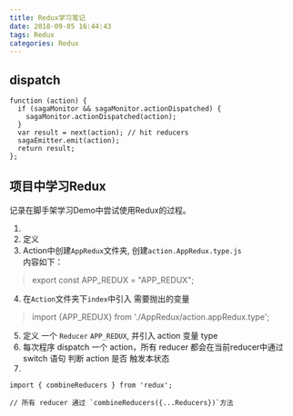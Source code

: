 ```yaml
---
title: Redux学习笔记
date: 2018-09-05 16:44:43
tags: Redux
categories: Redux
---
```

## dispatch
````
function (action) {
  if (sagaMonitor && sagaMonitor.actionDispatched) {
    sagaMonitor.actionDispatched(action);
  }
  var result = next(action); // hit reducers
  sagaEmitter.emit(action);
  return result;
};
````

## 项目中学习Redux
记录在脚手架学习Demo中尝试使用Redux的过程。

1. 
2. 定义
3. Action中创建`AppRedux`文件夹, 创建`action.AppRedux.type.js` \
内容如下：
> export const APP_REDUX = "APP_REDUX";
4. 在`Action`文件夹下`index`中引入 需要抛出的变量
> import {APP_REDUX} from './AppRedux/action.appRedux.type';
5. 定义 一个 `Reducer` `APP_REDUX`, 并引入 action 变量 type
6. 每次程序 dispatch 一个 action，所有 reducer 都会在当前reducer中通过 switch 语句 判断 action 是否 触发本状态
7.
````
import { combineReducers } from 'redux';

// 所有 reducer 通过 `combineReducers({...Reducers})`方法 
````


